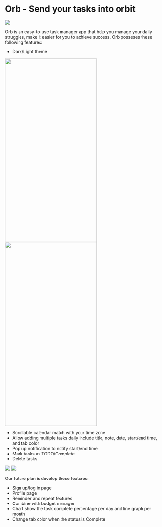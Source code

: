 # Orb - Send your tasks into orbit 
![](https://i.imgur.com/EN1OWqc.png)

Orb is an easy-to-use task manager app that help you manage your daily struggles, make it easier for you to achieve success. Orb posseses these following features:
- Dark/Light theme
<img src="https://i.imgur.com/dUkMVdQ.png" width="300" height="600">
<img src="https://i.imgur.com/zIaiQ1B.png" width="300" height="600">

- Scrollable calendar match with your time zone
- Allow adding multiple tasks daily include title, note, date, start/end time, and tab color 
- Pop up notification to notify start/end time
- Mark tasks as TODO/Complete
- Delete tasks

![](https://i.imgur.com/4oG2caV.gif)
![](https://i.imgur.com/VlmUr3G.gif)

Our future plan is develop these features:
- Sign up/log in page
- Profile page
- Reminder and repeat features
- Combine with budget manager 
- Chart show the task complete percentage per day and line graph per month
- Change tab color when the status is Complete

